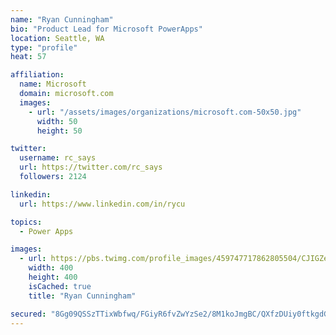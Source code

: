 ```yaml
---
name: "Ryan Cunningham"
bio: "Product Lead for Microsoft PowerApps"
location: Seattle, WA
type: "profile"
heat: 57

affiliation:
  name: Microsoft
  domain: microsoft.com
  images:
    - url: "/assets/images/organizations/microsoft.com-50x50.jpg"
      width: 50
      height: 50

twitter:
  username: rc_says
  url: https://twitter.com/rc_says
  followers: 2124

linkedin:
  url: https://www.linkedin.com/in/rycu

topics:
  - Power Apps

images:
  - url: https://pbs.twimg.com/profile_images/459747717862805504/CJIGZejd_400x400.png
    width: 400
    height: 400
    isCached: true
    title: "Ryan Cunningham"

secured: "8Gg09QSSzTTixWbfwq/FGiyR6fvZwYzSe2/8M1koJmgBC/QXfzDUiy0ftkgdG1P7xSgMR5M8bThyP43o6eh5lYzrRCgRLRQ6LEYCYjlRUxOhJdia6MGXaY1SUpvVg0fn2HnB0U0JNolpi1J+l+EtOCnHA+/gnXtSedAZXpZX9dqHbqFAF6yfud21JX8HLrfrWC4vPW69/GVvYyuKwDnlKSH0GLijyM7VHRfj/90zHHj3yCdeJcnzcZEecsaQJDIVhH0tQ2ZSbhzMsZKIu02ToTq/iAg6uReaBqpSpjuse4BGjhRW9Xwlsmnaitu6flSz4dICXiFSONo5JT9OJLieVBj8sjoDf1DqXQFYEK+cDOtfOBzMnoNWZD8N/r3O/eejxNyD1UF5UVK7tvFxnrXvd6miFhUnoR3AUOVvaXmKI4E=;K44jIqrTplLoIqKn365j1Q=="
---
```


